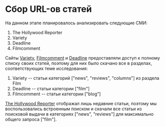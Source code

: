 # Сбор URL-ов статей

На данном этапе планировалось анализировать следующие СМИ:
1) The Hollywood Reporter
2) Variety
3) Deadline
4) Filmcomment

Сайты [Variety](https://variety.com/), [Filmcomment](https://www.filmcomment.com/) и [Deadline](https://deadline.com/) предоставляли доступ к полному списку своих статей, поэтому для них было скачано все в разделах, соответствующих теме исследования:
1) Variety -- статьи категорий ["news", "reviews", "columns"] из раздела Film
2) Deadline -- статьи категории ["film"]
3) Filmcomment -- статьи категории ["blog"]

[The Hollywood Reporter](https://www.hollywoodreporter.com/) отображал лишь недавние статьи, поэтому мы воспользовались встроенным поиском и скачали все статьи из поисковой выдачи в категориях ["news", "reviews"] для максимально общего запроса ["film"].

